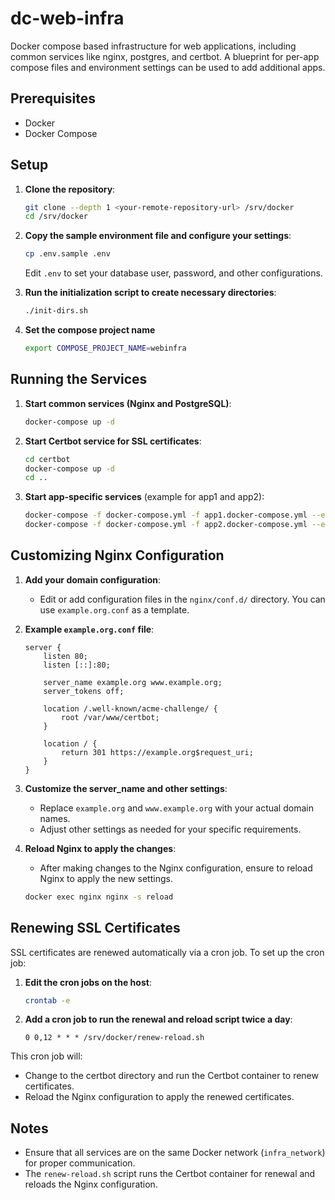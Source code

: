 # dc-web-infra

Docker compose based infrastructure for web applications, including common services like nginx, postgres, and certbot. A blueprint for per-app compose files and environment settings can be used to add additional apps.

## Prerequisites

- Docker
- Docker Compose

## Setup

1. **Clone the repository**:

   ```sh
   git clone --depth 1 <your-remote-repository-url> /srv/docker
   cd /srv/docker
   ```

2. **Copy the sample environment file and configure your settings**:

   ```sh
   cp .env.sample .env
   ```

   Edit `.env` to set your database user, password, and other configurations.

3. **Run the initialization script to create necessary directories**:

   ```sh
   ./init-dirs.sh
   ```

4. **Set the compose project name**
   ```sh
   export COMPOSE_PROJECT_NAME=webinfra
   ```

## Running the Services

1. **Start common services (Nginx and PostgreSQL)**:

   ```sh
   docker-compose up -d
   ```

2. **Start Certbot service for SSL certificates**:

   ```sh
   cd certbot
   docker-compose up -d
   cd ..
   ```

3. **Start app-specific services** (example for app1 and app2):

   ```sh
   docker-compose -f docker-compose.yml -f app1.docker-compose.yml --env-file .env --env-file app1.env up -d
   docker-compose -f docker-compose.yml -f app2.docker-compose.yml --env-file .env --env-file app2.env up -d
   ```

## Customizing Nginx Configuration

1. **Add your domain configuration**:

   - Edit or add configuration files in the `nginx/conf.d/` directory. You can use `example.org.conf` as a template.

2. **Example `example.org.conf` file**:

   ```nginx
   server {
       listen 80;
       listen [::]:80;

       server_name example.org www.example.org;
       server_tokens off;

       location /.well-known/acme-challenge/ {
           root /var/www/certbot;
       }

       location / {
           return 301 https://example.org$request_uri;
       }
   }
   ```

3. **Customize the server_name and other settings**:

   - Replace `example.org` and `www.example.org` with your actual domain names.
   - Adjust other settings as needed for your specific requirements.

4. **Reload Nginx to apply the changes**:

   - After making changes to the Nginx configuration, ensure to reload Nginx to apply the new settings.

   ```sh
   docker exec nginx nginx -s reload
   ```

## Renewing SSL Certificates

SSL certificates are renewed automatically via a cron job. To set up the cron job:

1. **Edit the cron jobs on the host**:

   ```sh
   crontab -e
   ```

2. **Add a cron job to run the renewal and reload script twice a day**:

   ```cron
   0 0,12 * * * /srv/docker/renew-reload.sh
   ```

This cron job will:

- Change to the certbot directory and run the Certbot container to renew certificates.
- Reload the Nginx configuration to apply the renewed certificates.

## Notes

- Ensure that all services are on the same Docker network (`infra_network`) for proper communication.
- The `renew-reload.sh` script runs the Certbot container for renewal and reloads the Nginx configuration.
